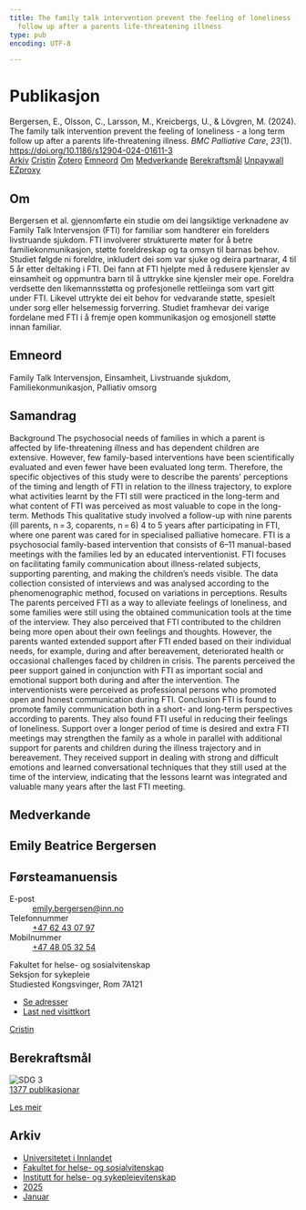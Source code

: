 ```yaml
---
title: The family talk intervention prevent the feeling of loneliness - a long term
  follow up after a parents life-threatening illness
type: pub
encoding: UTF-8

---
```

<h1>Publikasjon</h1>
<article id="csl-bib-container-78J2A4A2" class="csl-bib-container">
  <div class="csl-bib-body"> <div class="csl-entry">Bergersen, E., Olsson, C., Larsson, M., Kreicbergs, U., &#38; Lövgren, M. (2024). The family talk intervention prevent the feeling of loneliness - a long term follow up after a parents life-threatening illness. <i>BMC Palliative Care</i>, <i>23</i>(1). <a href="https://doi.org/10.1186/s12904-024-01611-3">https://doi.org/10.1186/s12904-024-01611-3</a></div> </div>
  <div class="csl-bib-buttons">
    <a href="#taxonomy-article-78J2A4A2" alt="archive" class="csl-bib-button">Arkiv</a>
    <a href="https://app.cristin.no/results/show.jsf?id=2336158" alt="Cristin" class="csl-bib-button">Cristin</a>
    <a href="http://zotero.org/groups/5881554/items/78J2A4A2" alt="Zotero" class="csl-bib-button">Zotero</a>
    <a href="#keywords-article-78J2A4A2" alt="keywords" class="csl-bib-button">Emneord</a>
    <a href="#about-article-78J2A4A2" alt="about_pub" class="csl-bib-button">Om</a>
    <a href="#contributors-article-78J2A4A2" alt="contributors" class="csl-bib-button">Medverkande</a>
    <a href="#sdg-article-78J2A4A2" alt="sdg" class="csl-bib-button">Berekraftsmål</a>
    <a href="https://doi.org/10.1186/s12904-024-01611-3" alt="Unpaywall" class="csl-bib-button">Unpaywall</a>
    <a href="https://doi.org/10.1186/s12904-024-01611-3" alt="EZproxy" class="csl-bib-button">EZproxy</a>
  </div>
  <div id="csl-bib-meta-container-78J2A4A2"></div>
</article>
<div id="csl-bib-meta-78J2A4A2" class="csl-bib-meta">
  <article id="about-article-78J2A4A2" class="about_pub-article">
    <h1>Om</h1>
    Bergersen et al. gjennomførte ein studie om dei langsiktige verknadene av Family Talk Intervensjon (FTI) for familiar som handterer ein forelders livstruande sjukdom. FTI involverer strukturerte møter for å betre familiekonmunikasjon, støtte foreldreskap og ta omsyn til barnas behov. Studiet følgde ni foreldre, inkludert dei som var sjuke og deira partnarar, 4 til 5 år etter deltaking i FTI. Dei fann at FTI hjelpte med å redusere kjensler av einsamheit og oppmuntra barn til å uttrykke sine kjensler meir ope. Foreldra verdsette den likemannsstøtta og profesjonelle rettleiinga som vart gitt under FTI. Likevel uttrykte dei eit behov for vedvarande støtte, spesielt under sorg eller helsemessig forverring. Studiet framhevar dei varige fordelane med FTI i å fremje open kommunikasjon og emosjonell støtte innan familiar.
  </article>
  <article id="keywords-article-78J2A4A2" class="keywords-article">
    <h1>Emneord</h1>
    Family Talk Intervensjon, Einsamheit, Livstruande sjukdom, Familiekonmunikasjon, Palliativ omsorg
  </article>
  <article id="abstract-article-78J2A4A2" class="abstract-article">
    <h1>Samandrag</h1>
    Background The psychosocial needs of families in which a parent is affected by life-threatening illness and has dependent children are extensive. However, few family-based interventions have been scientifically evaluated and even fewer have been evaluated long term. Therefore, the specific objectives of this study were to describe the parents’ perceptions of the timing and length of FTI in relation to the illness trajectory, to explore what activities learnt by the FTI still were practiced in the long-term and what content of FTI was perceived as most valuable to cope in the long-term. Methods This qualitative study involved a follow-up with nine parents (ill parents, n = 3, coparents, n = 6) 4 to 5 years after participating in FTI, where one parent was cared for in specialised palliative homecare. FTI is a psychosocial family-based intervention that consists of 6–11 manual-based meetings with the families led by an educated interventionist. FTI focuses on facilitating family communication about illness-related subjects, supporting parenting, and making the children’s needs visible. The data collection consisted of interviews and was analysed according to the phenomenographic method, focused on variations in perceptions. Results The parents perceived FTI as a way to alleviate feelings of loneliness, and some families were still using the obtained communication tools at the time of the interview. They also perceived that FTI contributed to the children being more open about their own feelings and thoughts. However, the parents wanted extended support after FTI ended based on their individual needs, for example, during and after bereavement, deteriorated health or occasional challenges faced by children in crisis. The parents perceived the peer support gained in conjunction with FTI as important social and emotional support both during and after the intervention. The interventionists were perceived as professional persons who promoted open and honest communication during FTI. Conclusion FTI is found to promote family communication both in a short- and long-term perspectives according to parents. They also found FTI useful in reducing their feelings of loneliness. Support over a longer period of time is desired and extra FTI meetings may strengthen the family as a whole in parallel with additional support for parents and children during the illness trajectory and in bereavement. They received support in dealing with strong and difficult emotions and learned conversational techniques that they still used at the time of the interview, indicating that the lessons learnt was integrated and valuable many years after the last FTI meeting.
  </article>
  <article id="contributors-article-78J2A4A2" class="contributors-article">
    <h1>Medverkande</h1>
    <div class="personas"> <div class="vrtx-hinn-person-card"> <div class="photo"> <i class="lar la-user-circle missing-person"></i> </div> <div class="info"> <hgroup><h1>Emily Beatrice Bergersen</h1> <h2>Førsteamanuensis</h2> </hgroup><dl> <dt>E-post</dt> <dd> <a href="mailto:emily.bergersen@inn.no">emily.bergersen@inn.no</a> </dd> <dt>Telefonnummer</dt> <dd><a href="tel:+4762430797"> +47 62 43 07 97 </a></dd> <dt>Mobilnummer</dt> <dd><a href="tel:+4748053254"> +47 48 05 32 54 </a></dd> </dl> <p> Fakultet for helse- og sosialvitenskap<br> Seksjon for sykepleie<br> Studiested Kongsvinger, Rom 7A121 </p> <ul class="vrtx-hinn-links"> <li><a href="https://www.inn.no/finn-en-ansatt/emily-bergersen.html#vrtx-hinn-addresses">Se adresser</a></li> <li><a href="https://www.inn.no/finn-en-ansatt/emily-bergersen.html?vrtx=vcf">Last ned visittkort</a></li> </ul> </div> </div> <a href="https://app.cristin.no/persons/show.jsf?id=1471235" alt="Cristin URL" class="personas-cristin">Cristin</a> </div>
  </article>
  <article id="sdg-article-78J2A4A2" class="sdg-article">
    <h1>Berekraftsmål</h1>
    <div class="sdg-container"><div id="sdg3" class="sdg">
        <img src="{{< params subfolder >}}images/sdg/sdg03_nn.png" class="image" alt="SDG 3">
        <div class="sdg-overlay">
          <a href="{{< params subfolder >}}nn/archive/?sdg=3#archive" class="sdg-publication-count"><span>1377</span> publikasjonar</a>
          <p><a href="https://fn.no/om-fn/fns-baerekraftsmaal/god-helse-og-livskvalitet?lang=nno-NO" class="sdg-read-more">Les meir</a></p>
        </div>
      </div></div>
  </article>
  <article id="taxonomy-article-78J2A4A2" class="taxonomy-article">
    <h1>Arkiv</h1>
    <ul>
      <li><a href="{{< params subfolder >}}nn/archive/?key=3DCRN523">Universitetet i Innlandet</a></li>
      <li><a href="{{< params subfolder >}}nn/archive/?key=IDKFS3MX">Fakultet for helse- og sosialvitenskap</a></li>
      <li><a href="{{< params subfolder >}}nn/archive/?key=GTV4ECMZ">Institutt for helse- og sykepleievitenskap</a></li>
      <li><a href="{{< params subfolder >}}nn/archive/?key=EHIJJCSL">2025</a></li>
      <li><a href="{{< params subfolder >}}nn/archive/?key=SKJ2VAQ3">Januar</a></li>
    </ul>
  </article>
</div>
